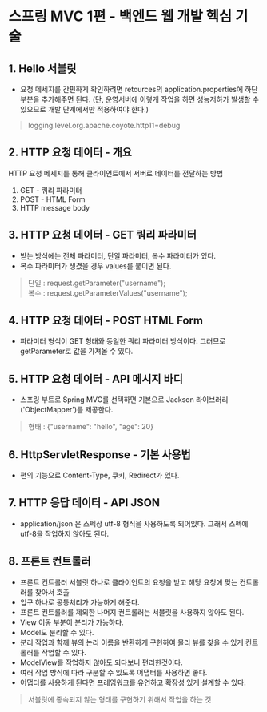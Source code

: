 # 스프링 MVC 1편 - 백엔드 웹 개발 헥심 기술

## 1. Hello 서블릿
 + 요청 메세지를 간편하게 확인하려면 retources의 application.properties에 하단 부분을 추가해주면 된다. (단, 운영서버에 이렇게 작업을 하면 성능저하가 발생할 수 있으므로 개발 단계에서만 적용하여야 한다.) 
 > logging.level.org.apache.coyote.http11=debug

## 2. HTTP 요청 데이터 - 개요
HTTP 요청 메세지를 통해 클라이언트에서 서버로 데이터를 전달하는 방법
 1. GET - 쿼리 파라미터
 2. POST - HTML Form
 3. HTTP message body
 
## 3. HTTP 요청 데이터 - GET 쿼리 파라미터
 + 받는 방식에는 전체 파라미터, 단일 파라미터, 복수 파라미터가 있다.
 + 복수 파라미터가 생겼을 경우 values를 붙이면 된다.
 > 단일 : request.getParameter("username");\
 > 복수 : request.getParameterValues("username");

## 4. HTTP 요청 데이터 - POST HTML Form
 + 파라미터 형식이 GET 형태와 동일한 쿼리 파라미터 방식이다. 그러므로 getParameter로 값을 가져올 수 있다.

## 5. HTTP 요청 데이터 - API 메시지 바디
 + 스프링 부트로 Spring MVC를 선택하면 기본으로 Jackson 라이브러리('ObjectMapper')를 제공한다.
 > 형태 : {"username": "hello", "age": 20}

## 6. HttpServletResponse - 기본 사용법
 + 편의 기능으로 Content-Type, 쿠키, Redirect가 있다.

## 7. HTTP 응답 데이터 - API JSON
 + application/json 은 스펙상 utf-8 형식을 사용하도록 되어있다. 그래서 스펙에 utf-8을 작업하지 않아도 된다.

## 8. 프론트 컨트롤러
 + 프론트 컨트롤러 서블릿 하나로 클라이언트의 요청을 받고 해당 요청에 맞는 컨트롤러를 찾아서 호출
 + 입구 하나로 공통처리가 가능하게 해준다.
 + 프론트 컨트롤러를 제외한 나머지 컨트롤러는 서블릿을 사용하지 않아도 된다.
 + View 이동 부분이 분리가 가능하다.
 + Model도 분리할 수 있다.
 + 분리 작업과 함께 뷰의 논리 이름을 반환하게 구현하여 물리 뷰를 찾을 수 있게 컨트롤러를 작업할 수 있다.
 + ModelView를 작업하지 않아도 되다보니 편리한것이다.
 + 여러 작업 방식에 따라 구분할 수 있도록 어댑터를 사용하면 좋다.
 + 어댑터를 사용하게 된다면 프레임워크를 유연하고 확장성 있게 설계할 수 있다.

> 서블릿에 종속되지 않는 형태를 구현하기 위해서 작업을 하는 것



